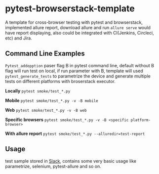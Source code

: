 # pytest-browserstack-template
A template for cross-browser testing with pytest and browserstack, implemented allure report, download allure and run `allure serve` would have report displaying, also could be integrated with CI(Jenkins, Circleci, etc) and Jira.


## Command Line Examples
`Pytest_addopption` paser flag B in pytest command line, default without B flag will run test on local, if run parameter with B, template will used `pytest_generate_tests` to parametrize the device and generate multiple tests on different platforms with broserstack executor.

**Locally**
`pytest smoke/test_*.py`

**Mobile**
`pytest smoke/test_*.py -v -B mobile`

**Web**
`pytest smoke/test_*.py -v -B web`

**Specific browsers**
`pytest smoke/test_*.py -v -B <specific platform-browser>`

**With allure report**
`pytest smoke/test_*.py --alluredir=test-report`

## Usage
test sample stored in [Slack](smoke/test_sample.py), contains some very basic usage like parametrize, selenium, pytest-allure and so on.
